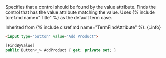 Specifies that a control should be found by the value attribute. Finds the control that has the value attribute matching the value. Uses {% include tcref.md name="Title" %} as the default term case.

Inherited from {% include clsref.md name="TermFindAttribute" %}.
{:.info}

```html
<input type="button" value="Add Product">
```
```cs
[FindByValue]
public Button<_> AddProduct { get; private set; }
```